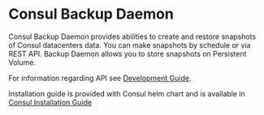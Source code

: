 # Consul Backup Daemon

Consul Backup Daemon provides abilities to create and restore snapshots of Consul datacenters data.
You can make snapshots by schedule or via REST API. Backup Daemon allows you to store snapshots on Persistent Volume.

For information regarding API see [Development Guide](../docs/public/backup-daemon-api.md).

Installation guide is provided with Consul helm chart and is available in [Consul Installation Guide](../docs/public/installation.md)
